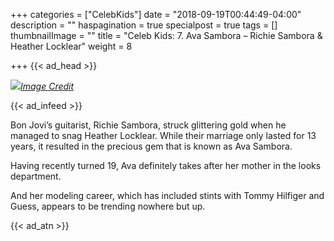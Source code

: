 +++
categories = ["CelebKids"]
date = "2018-09-19T00:44:49-04:00"
description = ""
haspagination = true
specialpost = true
tags = []
thumbnailImage = ""
title = "Celeb Kids: 7. Ava Sambora – Richie Sambora & Heather Locklear"
weight = 8

+++
{{< ad_head >}}

![](/uploads/6.jpg)[_Image Credit_](http://americanupbeat.com/kids-of-famous-parents-where-are-they-now/6/)

{{< ad_infeed >}}

Bon Jovi’s guitarist, Richie Sambora, struck glittering gold when he managed to snag Heather Locklear. While their marriage only lasted for 13 years, it resulted in the precious gem that is known as Ava Sambora.

Having recently turned 19, Ava definitely takes after her mother in the looks department.

And her modeling career, which has included stints with Tommy Hilfiger and Guess, appears to be trending nowhere but up.

{{< ad_atn >}}
